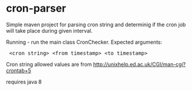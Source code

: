 # cron-parser
Simple maven project for parsing cron string and determinig if the cron job will take place during given interval.

Running - run the main class CronChecker.  Expected arguments:

<pre> &lt;cron string&gt; &lt;from timestamp&gt; &lt;to timestamp&gt;</pre>

Cron string allowed values are from http://unixhelp.ed.ac.uk/CGI/man-cgi?crontab+5

requires java 8
